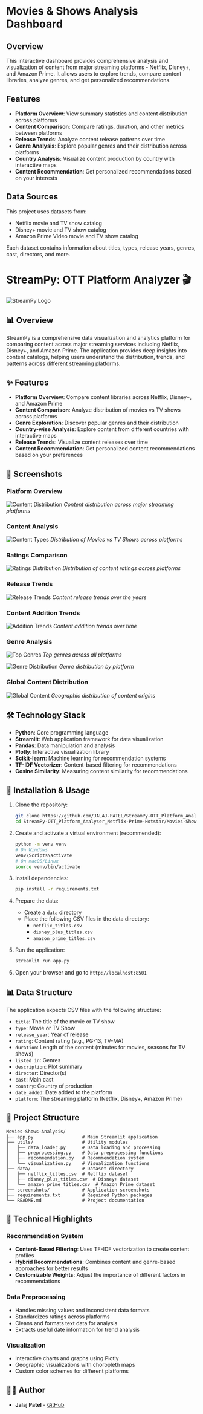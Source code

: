 # Movies & Shows Analysis Dashboard

## Overview

This interactive dashboard provides comprehensive analysis and visualization of content from major streaming platforms - Netflix, Disney+, and Amazon Prime. It allows users to explore trends, compare content libraries, analyze genres, and get personalized recommendations.

## Features

- **Platform Overview**: View summary statistics and content distribution across platforms
- **Content Comparison**: Compare ratings, duration, and other metrics between platforms
- **Release Trends**: Analyze content release patterns over time
- **Genre Analysis**: Explore popular genres and their distribution across platforms
- **Country Analysis**: Visualize content production by country with interactive maps
- **Content Recommendation**: Get personalized recommendations based on your interests

## Data Sources

This project uses datasets from:
- Netflix movie and TV show catalog
- Disney+ movie and TV show catalog
- Amazon Prime Video movie and TV show catalog

Each dataset contains information about titles, types, release years, genres, cast, directors, and more.

# StreamPy: OTT Platform Analyzer 🎬

![StreamPy Logo](screenshots/Streaming_Platform.png)

## 📊 Overview

StreamPy is a comprehensive data visualization and analytics platform for comparing content across major streaming services including Netflix, Disney+, and Amazon Prime. The application provides deep insights into content catalogs, helping users understand the distribution, trends, and patterns across different streaming platforms.

## ✨ Features

- **Platform Overview**: Compare content libraries across Netflix, Disney+, and Amazon Prime
- **Content Comparison**: Analyze distribution of movies vs TV shows across platforms
- **Genre Exploration**: Discover popular genres and their distribution
- **Country-wise Analysis**: Explore content from different countries with interactive maps
- **Release Trends**: Visualize content releases over time
- **Content Recommendation**: Get personalized content recommendations based on your preferences

## 📸 Screenshots

### Platform Overview
![Content Distribution](screenshots/Streaming_PIE.png)
*Content distribution across major streaming platforms*

### Content Analysis
![Content Types](screenshots/Content_Distribution.png)
*Distribution of Movies vs TV Shows across platforms*

### Ratings Comparison
![Ratings Distribution](screenshots/Rating_Distribution.png)
*Distribution of content ratings across platforms*

### Release Trends
![Release Trends](screenshots/Content_Release_Year.png)
*Content release trends over the years*

### Content Addition Trends
![Addition Trends](screenshots/Addition_Trend.png)
*Content addition trends over time*

### Genre Analysis
![Top Genres](screenshots/Top_Genre.png)
*Top genres across all platforms*

![Genre Distribution](screenshots/Genre_Distribution.png)
*Genre distribution by platform*

### Global Content Distribution
![Global Content](screenshots/Global_Content.png)
*Geographic distribution of content origins*

## 🛠️ Technology Stack

- **Python**: Core programming language
- **Streamlit**: Web application framework for data visualization
- **Pandas**: Data manipulation and analysis
- **Plotly**: Interactive visualization library
- **Scikit-learn**: Machine learning for recommendation systems
- **TF-IDF Vectorizer**: Content-based filtering for recommendations
- **Cosine Similarity**: Measuring content similarity for recommendations

## 🚀 Installation & Usage

1. Clone the repository:
   ```bash
   git clone https://github.com/JALAJ-PATEL/StreamPy-OTT_Platform_Analyser_Netflix-Prime-Hotstar.git
   cd StreamPy-OTT_Platform_Analyser_Netflix-Prime-Hotstar/Movies-Shows-Analysis
   ```

2. Create and activate a virtual environment (recommended):
   ```bash
   python -m venv venv
   # On Windows
   venv\Scripts\activate
   # On macOS/Linux
   source venv/bin/activate
   ```

3. Install dependencies:
   ```bash
   pip install -r requirements.txt
   ```

4. Prepare the data:
   - Create a `data` directory
   - Place the following CSV files in the data directory:
     - `netflix_titles.csv`
     - `disney_plus_titles.csv`
     - `amazon_prime_titles.csv`

5. Run the application:
   ```bash
   streamlit run app.py
   ```

6. Open your browser and go to `http://localhost:8501`

## 📊 Data Structure

The application expects CSV files with the following structure:
- `title`: The title of the movie or TV show
- `type`: Movie or TV Show
- `release_year`: Year of release
- `rating`: Content rating (e.g., PG-13, TV-MA)
- `duration`: Length of the content (minutes for movies, seasons for TV shows)
- `listed_in`: Genres
- `description`: Plot summary
- `director`: Director(s)
- `cast`: Main cast
- `country`: Country of production
- `date_added`: Date added to the platform
- `platform`: The streaming platform (Netflix, Disney+, Amazon Prime)

## 📁 Project Structure

```
Movies-Shows-Analysis/
├── app.py                  # Main Streamlit application
├── utils/                  # Utility modules
│   ├── data_loader.py      # Data loading and processing
│   ├── preprocessing.py    # Data preprocessing functions
│   ├── recommendation.py   # Recommendation system
│   └── visualization.py    # Visualization functions
├── data/                   # Dataset directory
│   ├── netflix_titles.csv  # Netflix dataset
│   ├── disney_plus_titles.csv  # Disney+ dataset
│   └── amazon_prime_titles.csv  # Amazon Prime dataset
├── screenshots/            # Application screenshots
├── requirements.txt        # Required Python packages
└── README.md               # Project documentation
```

## 🧠 Technical Highlights

### Recommendation System
- **Content-Based Filtering**: Uses TF-IDF vectorization to create content profiles
- **Hybrid Recommendations**: Combines content and genre-based approaches for better results
- **Customizable Weights**: Adjust the importance of different factors in recommendations

### Data Preprocessing
- Handles missing values and inconsistent data formats
- Standardizes ratings across platforms
- Cleans and formats text data for analysis
- Extracts useful date information for trend analysis

### Visualization
- Interactive charts and graphs using Plotly
- Geographic visualizations with choropleth maps
- Custom color schemes for different platforms

## 👨‍💻 Author

- **Jalaj Patel** - [GitHub](https://github.com/JALAJ-PATEL)